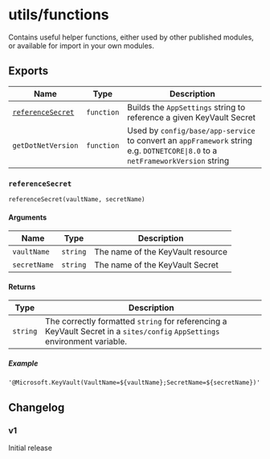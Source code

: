 # utils/functions

Contains useful helper functions, either used by other published modules, or available for import in your own modules.

## Exports

Name | Type | Description
-|-|-
[`referenceSecret`](#referencesecret) | `function` | Builds the `AppSettings` string to reference a given KeyVault Secret
`getDotNetVersion` | `function` | Used by `config/base/app-service` to convert an `appFramework` string e.g. `DOTNETCORE\|8.0` to a `netFrameworkVersion` string

### `referenceSecret`

```bicep
referenceSecret(vaultName, secretName)
```

#### Arguments
Name | Type | Description
-|-|-
`vaultName` | `string` | The name of the KeyVault resource
`secretName` | `string` | The name of the KeyVault Secret

#### Returns
Type | Description
-|-
`string` | The correctly formatted `string` for referencing a KeyVault Secret in a `sites/config` `AppSettings` environment variable.

##### Example

```bicep
'@Microsoft.KeyVault(VaultName=${vaultName};SecretName=${secretName})'
```

## Changelog

### v1
Initial release
